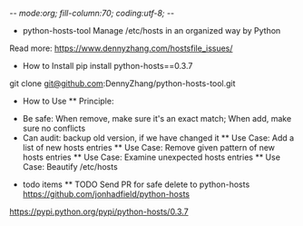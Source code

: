 -*- mode:org; fill-column:70; coding:utf-8; -*-
* python-hosts-tool
Manage /etc/hosts in an organized way by Python

Read more: https://www.dennyzhang.com/hostsfile_issues/
* How to Install
pip install python-hosts==0.3.7

git clone git@github.com:DennyZhang/python-hosts-tool.git
* How to Use
** Principle:
- Be safe: When remove, make sure it's an exact match; When add, make sure no conflicts
- Can audit: backup old version, if we have changed it
** Use Case: Add a list of new hosts entries
** Use Case: Remove given pattern of new hosts entries
** Use Case: Examine unexpected hosts entries
** Use Case: Beautify /etc/hosts
* todo items
** TODO Send PR for safe delete to python-hosts
https://github.com/jonhadfield/python-hosts

https://pypi.python.org/pypi/python-hosts/0.3.7
